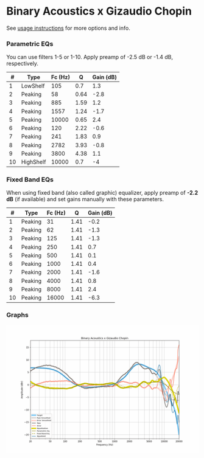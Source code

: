 # Binary Acoustics x Gizaudio Chopin
See [usage instructions](https://github.com/jaakkopasanen/AutoEq#usage) for more options and info.

### Parametric EQs
You can use filters 1-5 or 1-10. Apply preamp of -2.5 dB or -1.4 dB, respectively.

|   # | Type      |   Fc (Hz) |    Q |   Gain (dB) |
|-----|-----------|-----------|------|-------------|
|   1 | LowShelf  |       105 | 0.7  |         1.3 |
|   2 | Peaking   |        58 | 0.64 |        -2.8 |
|   3 | Peaking   |       885 | 1.59 |         1.2 |
|   4 | Peaking   |      1557 | 1.24 |        -1.7 |
|   5 | Peaking   |     10000 | 0.65 |         2.4 |
|   6 | Peaking   |       120 | 2.22 |        -0.6 |
|   7 | Peaking   |       241 | 1.83 |         0.9 |
|   8 | Peaking   |      2782 | 3.93 |        -0.8 |
|   9 | Peaking   |      3800 | 4.38 |         1.1 |
|  10 | HighShelf |     10000 | 0.7  |        -4   |

### Fixed Band EQs
When using fixed band (also called graphic) equalizer, apply preamp of **-2.2 dB** (if available) and set gains manually with these parameters.

|   # | Type    |   Fc (Hz) |    Q |   Gain (dB) |
|-----|---------|-----------|------|-------------|
|   1 | Peaking |        31 | 1.41 |        -0.2 |
|   2 | Peaking |        62 | 1.41 |        -1.3 |
|   3 | Peaking |       125 | 1.41 |        -1.3 |
|   4 | Peaking |       250 | 1.41 |         0.7 |
|   5 | Peaking |       500 | 1.41 |         0.1 |
|   6 | Peaking |      1000 | 1.41 |         0.4 |
|   7 | Peaking |      2000 | 1.41 |        -1.6 |
|   8 | Peaking |      4000 | 1.41 |         0.8 |
|   9 | Peaking |      8000 | 1.41 |         2.4 |
|  10 | Peaking |     16000 | 1.41 |        -6.3 |

### Graphs
![](./Binary%20Acoustics%20x%20Gizaudio%20Chopin.png)
